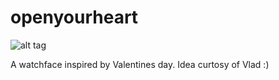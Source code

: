openyourheart
=============
![alt tag](http://i.imgur.com/RkPdTFF.png)

A watchface inspired by Valentines day. Idea curtosy of Vlad :)
